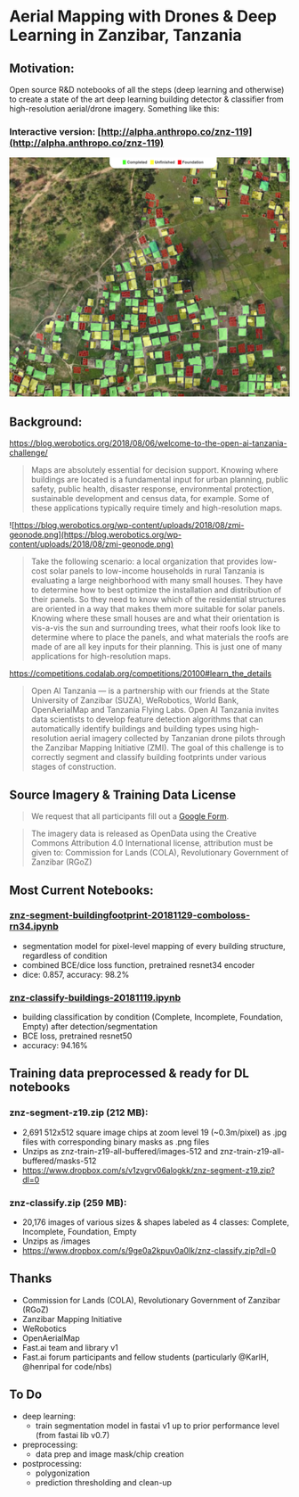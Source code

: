 # Aerial Mapping with Drones & Deep Learning in Zanzibar, Tanzania

## Motivation:

Open source R&D notebooks of all the steps (deep learning and otherwise) to create a state of the art deep learning building detector & classifier from high-resolution aerial/drone imagery. Something like this: 

### Interactive version: [http://alpha.anthropo.co/znz-119](http://alpha.anthropo.co/znz-119)
![static/grid119_preview.png](static/grid119_preview.png)


## Background:

https://blog.werobotics.org/2018/08/06/welcome-to-the-open-ai-tanzania-challenge/

> Maps are absolutely essential for decision support. Knowing where buildings are located is a fundamental input for urban planning, public safety, public health, disaster response, environmental protection, sustainable development and census data, for example. Some of these applications typically require timely and high-resolution maps.

![https://blog.werobotics.org/wp-content/uploads/2018/08/zmi-geonode.png](https://blog.werobotics.org/wp-content/uploads/2018/08/zmi-geonode.png)

> Take the following scenario: a local organization that provides low-cost solar panels to low-income households in rural Tanzania is evaluating a large neighborhood with many small houses. They have to determine how to best optimize the installation and distribution of their panels. So they need to know which of the residential structures are oriented in a way that makes them more suitable for solar panels. Knowing where these small houses are and what their orientation is vis-a-vis the sun and surrounding trees, what their roofs look like to determine where to place the panels, and what materials the roofs are made of are all key inputs for their planning. This is just one of many applications for high-resolution maps.



https://competitions.codalab.org/competitions/20100#learn_the_details
> Open AI Tanzania — is a partnership with our friends at the State University of Zanzibar (SUZA), WeRobotics, World Bank, OpenAerialMap and Tanzania Flying Labs. Open AI Tanzania invites data scientists to develop feature detection algorithms that can automatically identify buildings and building types using high-resolution aerial imagery collected by Tanzanian drone pilots through the Zanzibar Mapping Initiative (ZMI). The goal of this challenge is to correctly segment and classify building footprints under various stages of construction.


## Source Imagery & Training Data License

> We request that all participants fill out a [Google Form](https://docs.google.com/forms/d/e/1FAIpQLSewpoY650nUHyl5kobIWl68Msk2QFBEC8XFCAV6lZSwbVdqUw/viewform).

> The imagery data is released as OpenData using the Creative Commons Attribution 4.0 International license, attribution must be given to: Commission for Lands (COLA), Revolutionary Government of Zanzibar (RGoZ)

## Most Current Notebooks:

### [znz-segment-buildingfootprint-20181129-comboloss-rn34.ipynb](znz-segment-buildingfootprint-20181129-comboloss-rn34.ipynb)

- segmentation model for pixel-level mapping of every building structure, regardless of condition 
- combined BCE/dice loss function, pretrained resnet34 encoder
- dice: 0.857, accuracy: 98.2%

### [znz-classify-buildings-20181119.ipynb](znz-classify-buildings-20181119.ipynb)

- building classification by condition (Complete, Incomplete, Foundation, Empty) after detection/segmentation
- BCE loss, pretrained resnet50
- accuracy: 94.16%

## Training data preprocessed & ready for DL notebooks

### znz-segment-z19.zip (212 MB):

- 2,691 512x512 square image chips at zoom level 19 (~0.3m/pixel) as .jpg files with corresponding binary masks as .png files
- Unzips as znz-train-z19-all-buffered/images-512 and znz-train-z19-all-buffered/masks-512
- https://www.dropbox.com/s/v1zvgrv06alogkk/znz-segment-z19.zip?dl=0


### znz-classify.zip (259 MB):  

- 20,176 images of various sizes & shapes labeled as 4 classes: Complete, Incomplete, Foundation, Empty
- Unzips as /images 
- https://www.dropbox.com/s/9ge0a2kpuv0a0lk/znz-classify.zip?dl=0

## Thanks

- Commission for Lands (COLA), Revolutionary Government of Zanzibar (RGoZ)
- Zanzibar Mapping Initiative
- WeRobotics
- OpenAerialMap
- Fast.ai team and library v1
- Fast.ai forum participants and fellow students (particularly @KarlH, @henripal for code/nbs)

## To Do

- deep learning:
  - train segmentation model in fastai v1 up to prior performance level (from fastai lib v0.7)
- preprocessing:
  - data prep and image mask/chip creation
- postprocessing:
  - polygonization
  - prediction thresholding and clean-up


